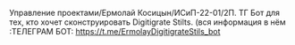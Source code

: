 Управление проектами/Ермолай Косицын/ИСиП-22-01/2П. ТГ Бот для тех, кто хочет сконструировать Digitigrate Stilts. (вся информация в нём :ТЕЛЕГРАМ БОТ: https://t.me/ErmolayDigitigrateStils_bot
